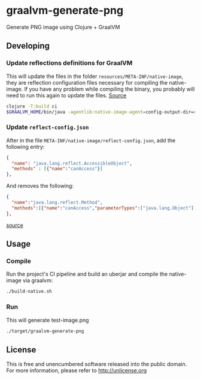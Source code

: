 # graalvm-generate-png

Generate PNG image using Clojure + GraalVM

## Developing

### Update reflections definitions for GraalVM 
This will update the files in the folder `resources/META-INF/native-image`, they are reflection configuration files necessary for compiling the native-image.
If you have any problem while compiling the binary, you probably will need to run this again to update the files.
[Source](https://medium.com/graalvm/introducing-the-tracing-agent-simplifying-graalvm-native-image-configuration-c3b56c486271)

```bash
clojure -T:build ci
$GRAALVM_HOME/bin/java -agentlib:native-image-agent=config-output-dir=resources/META-INF/native-image,caller-filter-file=resources/META-INF/native-image/filter.json -jar target/graalvm-generate-png-0.1.0-SNAPSHOT.jar
```

### Update `reflect-config.json`
After in the file `META-INF/native-image/reflect-config.json`, add the following entry:
```json
{
  "name": "java.lang.reflect.AccessibleObject",
  "methods" : [{"name":"canAccess"}]
},
```

And removes the following:
```json
{
  "name":"java.lang.reflect.Method",
  "methods":[{"name":"canAccess","parameterTypes":["java.lang.Object"] }]
},
```
[source](https://github.com/clj-easy/graal-docs#jdk11-and-clojurelangreflector)

## Usage

### Compile
Run the project's CI pipeline and build an uberjar and compile the native-image via graalvm:
```bash
./build-native.sh
```

### Run
This will generate test-image.png
```bash
./target/graalvm-generate-png
```

## License
This is free and unencumbered software released into the public domain.  
For more information, please refer to <http://unlicense.org>
